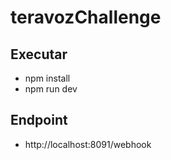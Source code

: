 # teravozChallenge

## Executar

- npm install
- npm run dev

## Endpoint
- http://localhost:8091/webhook

